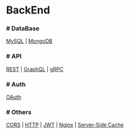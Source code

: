 # BackEnd

### # DataBase

[MySQL](../DataBase/MySQL/note.md) | [MongoDB](../DataBase/MongoDB/note.md)

### # API

[REST](./note/others.md#-restful-api) | [GraphQL](./note/others.md#-graphql) | [gRPC](../API/gRPC/note/note.md)

### # Auth

[OAuth](./note/others.md#-oauth-20)

### # Others

[CORS](../Web/note/CORS.md) | [HTTP](../Web/note/HTTP.md) | [JWT](./note/others.md#-jwt) | [Nginx](./note/others.md#-nginx) | [Server-Side Cache](./note/others.md#-server-side-cache)
